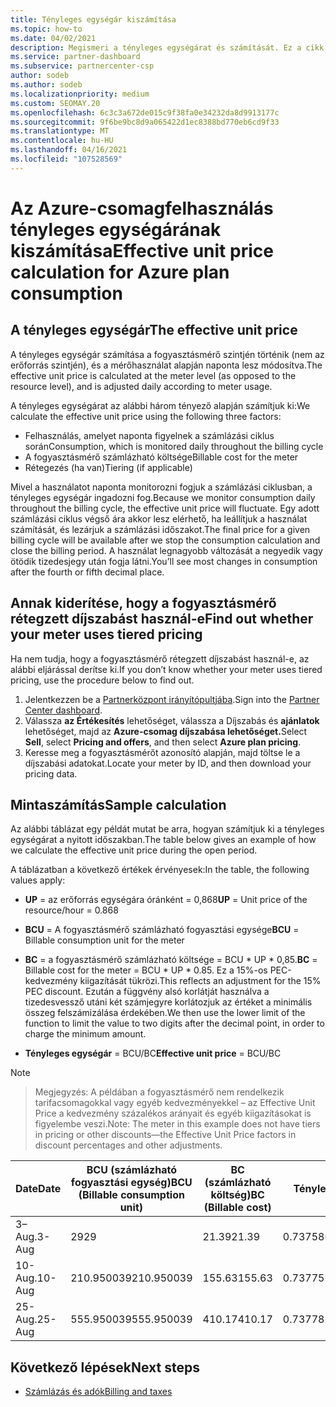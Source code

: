 ```yaml
---
title: Tényleges egységár kiszámítása
ms.topic: how-to
ms.date: 04/02/2021
description: Megismeri a tényleges egységárat és számítását. Ez a cikk egy mintaszámítást is tartalmaz.
ms.service: partner-dashboard
ms.subservice: partnercenter-csp
author: sodeb
ms.author: sodeb
ms.localizationpriority: medium
ms.custom: SEOMAY.20
ms.openlocfilehash: 6c3c3a672de015c9f38fa0e34232da8d9913177c
ms.sourcegitcommit: 9f6be9bc8d9a065422d1ec8388bd770eb6cd9f33
ms.translationtype: MT
ms.contentlocale: hu-HU
ms.lasthandoff: 04/16/2021
ms.locfileid: "107528569"
---
```

# <a name="effective-unit-price-calculation-for-azure-plan-consumption"></a><span data-ttu-id="45827-104">Az Azure-csomagfelhasználás tényleges egységárának kiszámítása</span><span class="sxs-lookup"><span data-stu-id="45827-104">Effective unit price calculation for Azure plan consumption</span></span>

## <a name="the-effective-unit-price"></a><span data-ttu-id="45827-105">A tényleges egységár</span><span class="sxs-lookup"><span data-stu-id="45827-105">The effective unit price</span></span>

<span data-ttu-id="45827-106">A tényleges egységár számítása a fogyasztásmérő szintjén történik (nem az erőforrás szintjén), és a mérőhasználat alapján naponta lesz módosítva.</span><span class="sxs-lookup"><span data-stu-id="45827-106">The effective unit price is calculated at the meter level (as opposed to the resource level), and is adjusted daily according to meter usage.</span></span>

<span data-ttu-id="45827-107">A tényleges egységárat az alábbi három tényező alapján számítjuk ki:</span><span class="sxs-lookup"><span data-stu-id="45827-107">We calculate the effective unit price using the following three factors:</span></span>

- <span data-ttu-id="45827-108">Felhasználás, amelyet naponta figyelnek a számlázási ciklus során</span><span class="sxs-lookup"><span data-stu-id="45827-108">Consumption, which is monitored daily throughout the billing cycle</span></span>
- <span data-ttu-id="45827-109">A fogyasztásmérő számlázható költsége</span><span class="sxs-lookup"><span data-stu-id="45827-109">Billable cost for the meter</span></span>
- <span data-ttu-id="45827-110">Rétegezés (ha van)</span><span class="sxs-lookup"><span data-stu-id="45827-110">Tiering (if applicable)</span></span>

<span data-ttu-id="45827-111">Mivel a használatot naponta monitorozni fogjuk a számlázási ciklusban, a tényleges egységár ingadozni fog.</span><span class="sxs-lookup"><span data-stu-id="45827-111">Because we monitor consumption daily throughout the billing cycle, the effective unit price will fluctuate.</span></span> <span data-ttu-id="45827-112">Egy adott számlázási ciklus végső ára akkor lesz elérhető, ha leállítjuk a használat számítását, és lezárjuk a számlázási időszakot.</span><span class="sxs-lookup"><span data-stu-id="45827-112">The final price for a given billing cycle will be available after we stop the consumption calculation and close the billing period.</span></span> <span data-ttu-id="45827-113">A használat legnagyobb változását a negyedik vagy ötödik tizedesjegy után fogja látni.</span><span class="sxs-lookup"><span data-stu-id="45827-113">You’ll see most changes in consumption after the fourth or fifth decimal place.</span></span>

## <a name="find-out-whether-your-meter-uses-tiered-pricing"></a><span data-ttu-id="45827-114">Annak kiderítése, hogy a fogyasztásmérő rétegzett díjszabást használ-e</span><span class="sxs-lookup"><span data-stu-id="45827-114">Find out whether your meter uses tiered pricing</span></span>

<span data-ttu-id="45827-115">Ha nem tudja, hogy a fogyasztásmérő rétegzett díjszabást használ-e, az alábbi eljárással derítse ki.</span><span class="sxs-lookup"><span data-stu-id="45827-115">If you don’t know whether your meter uses tiered pricing, use the procedure below to find out.</span></span> 

1. <span data-ttu-id="45827-116">Jelentkezzen be a [Partnerközpont irányítópultjába](https://partner.microsoft.com/dashboard/).</span><span class="sxs-lookup"><span data-stu-id="45827-116">Sign into the [Partner Center dashboard](https://partner.microsoft.com/dashboard/).</span></span>
2. <span data-ttu-id="45827-117">Válassza **az Értékesítés** lehetőséget, válassza a Díjszabás és **ajánlatok** lehetőséget, majd az **Azure-csomag díjszabása lehetőséget.**</span><span class="sxs-lookup"><span data-stu-id="45827-117">Select **Sell**, select **Pricing and offers**, and then select **Azure plan pricing**.</span></span>
3. <span data-ttu-id="45827-118">Keresse meg a fogyasztásmérőt azonosító alapján, majd töltse le a díjszabási adatokat.</span><span class="sxs-lookup"><span data-stu-id="45827-118">Locate your meter by ID, and then download your pricing data.</span></span> 

## <a name="sample-calculation"></a><span data-ttu-id="45827-119">Mintaszámítás</span><span class="sxs-lookup"><span data-stu-id="45827-119">Sample calculation</span></span>

<span data-ttu-id="45827-120">Az alábbi táblázat egy példát mutat be arra, hogyan számítjuk ki a tényleges egységárat a nyitott időszakban.</span><span class="sxs-lookup"><span data-stu-id="45827-120">The table below gives an example of how we calculate the effective unit price during the open period.</span></span>

<span data-ttu-id="45827-121">A táblázatban a következő értékek érvényesek:</span><span class="sxs-lookup"><span data-stu-id="45827-121">In the table, the following values apply:</span></span> 

- <span data-ttu-id="45827-122">**UP** = az erőforrás egységára óránként = 0,868</span><span class="sxs-lookup"><span data-stu-id="45827-122">**UP** = Unit price of the resource/hour = 0.868</span></span>

- <span data-ttu-id="45827-123">**BCU** = A fogyasztásmérő számlázható fogyasztási egysége</span><span class="sxs-lookup"><span data-stu-id="45827-123">**BCU** = Billable consumption unit for the meter</span></span>

- <span data-ttu-id="45827-124">**BC** = a fogyasztásmérő számlázható költsége = BCU \* UP \* 0,85.</span><span class="sxs-lookup"><span data-stu-id="45827-124">**BC** = Billable cost for the meter = BCU \* UP \* 0.85.</span></span> <span data-ttu-id="45827-125">Ez a 15%-os PEC-kedvezmény kiigazítását tükrözi.</span><span class="sxs-lookup"><span data-stu-id="45827-125">This reflects an adjustment for the 15% PEC discount.</span></span> <span data-ttu-id="45827-126">Ezután a függvény alsó korlátját használva a tizedesvessző utáni két számjegyre korlátozjuk az értéket a minimális összeg felszámizálása érdekében.</span><span class="sxs-lookup"><span data-stu-id="45827-126">We then use the lower limit of the function to limit the value to two digits after the decimal point, in order to charge the minimum amount.</span></span> 

- <span data-ttu-id="45827-127">**Tényleges egységár** = BCU/BC</span><span class="sxs-lookup"><span data-stu-id="45827-127">**Effective unit price** = BCU/BC</span></span>

>[!NOTE]

><span data-ttu-id="45827-128">Megjegyzés: A példában a fogyasztásmérő nem rendelkezik tarifacsomagokkal vagy egyéb kedvezményekkel – az Effective Unit Price a kedvezmény százalékos arányait és egyéb kiigazításokat is figyelembe veszi.</span><span class="sxs-lookup"><span data-stu-id="45827-128">Note: The meter in this example does not have tiers in pricing or other discounts—the Effective Unit Price factors in discount percentages and other adjustments.</span></span>


| <span data-ttu-id="45827-129">Date</span><span class="sxs-lookup"><span data-stu-id="45827-129">Date</span></span> | <span data-ttu-id="45827-130">BCU (számlázható fogyasztási egység)</span><span class="sxs-lookup"><span data-stu-id="45827-130">BCU (Billable consumption unit)</span></span> | <span data-ttu-id="45827-131">BC (számlázható költség)</span><span class="sxs-lookup"><span data-stu-id="45827-131">BC (Billable cost)</span></span> | <span data-ttu-id="45827-132">Tényleges egységár</span><span class="sxs-lookup"><span data-stu-id="45827-132">Effective unit price</span></span> |
| ------ | ----------- | ----------- | ----------- |  
| <span data-ttu-id="45827-133">3–Aug.</span><span class="sxs-lookup"><span data-stu-id="45827-133">3-Aug</span></span> | <span data-ttu-id="45827-134">29</span><span class="sxs-lookup"><span data-stu-id="45827-134">29</span></span> | <span data-ttu-id="45827-135">21.39</span><span class="sxs-lookup"><span data-stu-id="45827-135">21.39</span></span> | <span data-ttu-id="45827-136">0.737586206896552</span><span class="sxs-lookup"><span data-stu-id="45827-136">0.737586206896552</span></span> |
| <span data-ttu-id="45827-137">10-Aug.</span><span class="sxs-lookup"><span data-stu-id="45827-137">10-Aug</span></span> | <span data-ttu-id="45827-138">210.950039</span><span class="sxs-lookup"><span data-stu-id="45827-138">210.950039</span></span> | <span data-ttu-id="45827-139">155.63</span><span class="sxs-lookup"><span data-stu-id="45827-139">155.63</span></span> | <span data-ttu-id="45827-140">0.737757626107858</span><span class="sxs-lookup"><span data-stu-id="45827-140">0.737757626107858</span></span> |
| <span data-ttu-id="45827-141">25-Aug.</span><span class="sxs-lookup"><span data-stu-id="45827-141">25-Aug</span></span> | <span data-ttu-id="45827-142">555.950039</span><span class="sxs-lookup"><span data-stu-id="45827-142">555.950039</span></span> | <span data-ttu-id="45827-143">410.17</span><span class="sxs-lookup"><span data-stu-id="45827-143">410.17</span></span> | <span data-ttu-id="45827-144">0.737782122900436</span><span class="sxs-lookup"><span data-stu-id="45827-144">0.737782122900436</span></span> |

## <a name="next-steps"></a><span data-ttu-id="45827-145">Következő lépések</span><span class="sxs-lookup"><span data-stu-id="45827-145">Next steps</span></span>

- [<span data-ttu-id="45827-146">Számlázás és adók</span><span class="sxs-lookup"><span data-stu-id="45827-146">Billing and taxes</span></span>](billing.md)

